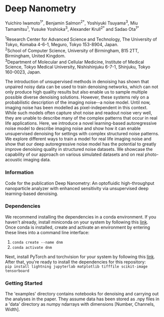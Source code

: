 # Deep Nanometry

Yuichiro Iwamoto<sup>1</sup><sup>†</sup>, Benjamin Salmon<sup>2</sup><sup>†</sup>, Yoshiyuki Tsuyama<sup>3</sup>, Miu Tamamitsu<sup>1</sup>, Yusuke Yoshioka<sup>3</sup>, Alexander Krull<sup>2</sup><sup>\*</sup> and Sadao Ota<sup>1</sup><sup>\*</sup></br>

<sup>1</sup>Research Center for Advanced Science and Technology, The University of Tokyo, Komaba 4-6-1, Meguro, Tokyo 153-8904, Japan.<br>
<sup>2</sup>School of Computer Science, University of Birmingham, B15 2TT, Birmingham, United Kingdom.<br>
<sup>3</sup>Department of Molecular and Cellular Medicine, Institute of Medical Science, Tokyo Medical University, Nishishinjuku 6-7-1, Shinjuku, Tokyo 160-0023, Japan.<br>

The introduction of unsupervised methods in denoising has shown that unpaired noisy data can be used to train denoising networks, which can not only produce high quality results but also enable us to sample multiple possible diverse denoising solutions. 
However, these systems rely on a probabilistic description of the imaging noise--a noise model.
Until now, imaging noise has been modelled as pixel-independent in this context.
While such models often capture shot noise and readout noise very well, they are unable to describe many of the complex patterns that occur in real life applications.
Here, we introduce a novel learning-based autoregressive noise model to describe imaging noise and show how it can enable unsupervised denoising for settings with complex structured noise patterns.
We explore different ways to train a model for real life imaging noise and show that our deep autoregressive noise model has the potential to greatly improve denoising quality in structured noise datasets.
We showcase the capability of our approach on various simulated datasets and on real photo-acoustic imaging data.

### Information

Code for the publication Deep Nanometry: An optofluidic high-throughput nanoparticle analyzer with enhanced sensitivity via unsupervised deep learning-based denoising.

### Dependencies
We recommend installing the dependencies in a conda environment. If you haven't already, install miniconda on your system by following this [link](https://docs.conda.io/projects/miniconda/en/latest/miniconda-install.html).<br>
Once conda is installed, create and activate an environment by entering these lines into a command line interface:<br>
1. `conda create --name dnm`
2. `conda activate dnm`


Next, install PyTorch and torchvision for your system by following this [link](https://pytorch.org/get-started/locally/).<br> 
After that, you're ready to install the dependencies for this repository:<br>
`pip install lightning jupyterlab matplotlib tifffile scikit-image tensorboard`

### Getting Started
The 'examples' directory contains notebooks for denoising and carrying out the analyses in the paper. They assume data has been stored as .npy files in a 'data' directory as numpy ndarrays with dimensions [Number, Channels, Width]. 
